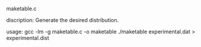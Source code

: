 maketable.c

discription:
Generate the desired distribution.

usage:
gcc -lm -g maketable.c -o maketable
./maketable experimental.dat > experimental.dist
